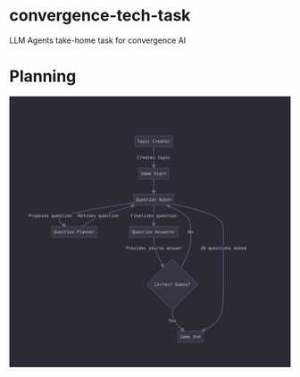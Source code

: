 # convergence-tech-task
LLM Agents take-home task for convergence AI


# Planning
![Agent Architechture Diagram](agent_architechture.png)
